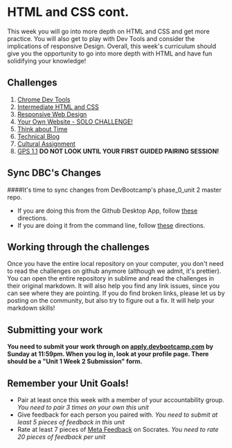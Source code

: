 # HTML and CSS cont. 

This week you will go into more depth on HTML and CSS and get more practice. You will also get to play with Dev Tools and consider the implications of responsive Design. Overall, this week's curriculum should give you the opportunity to go into more depth with HTML and have fun solidifying your knowledge!



## Challenges
1. [Chrome Dev Tools](1_Chrome_Dev_Tools)
2. [Intermediate HTML and CSS](2_Intermediate_HTML_CSS)
3. [Responsive Web Design](3_Responsive_Web_Design)
4. [Your Own Website - SOLO CHALLENGE!](4_Your_Own_Website_Solo_Challenge)
5. [Think about Time](5_Think_about_time)
6. [Technical Blog](6_technical_blog.md)
7. [Cultural Assignment](7_cultural_assignment.md)
8. [GPS 1.1](8_gps1_1) **DO NOT LOOK UNTIL YOUR FIRST GUIDED PAIRING SESSION!**


## Sync DBC's Changes
####It's time to sync changes from DevBootcamp's phase_0_unit 2 master repo.
- If you are doing this from the Github Desktop App, follow [these](http://stackoverflow.com/questions/11394349/upstream-pulls-with-the-github-desktop-client
)
directions. 
- If you are doing it from the command line, follow [these](https://help.github.com/articles/syncing-a-fork) directions.

## Working through the challenges
Once you have the entire local repository on your computer, you don't need to read the challenges on github anymore (although we admit, it's prettier). You can open the entire repository in sublime and read the challenges in their original markdown. It will also help you find any link issues, since you can see where they are pointing. If you do find broken links, please let us by posting on the community, but also try to figure out a fix. It will help your markdown skills!


## Submitting your work

**You need to submit your work through on [apply.devbootcamp.com](http://apply.devbootcamp.com) by Sunday at 11:59pm. When you log in, look at your profile page. There should be a "Unit 1 Week 2 Submission" form.** 


## Remember your Unit Goals!
- Pair at least once this week with a member of your accountability group.  *You need to pair 3 times on your own this unit*
- Give feedback for each person you paired with. *You need to submit at least 5 pieces of feedback in this unit*
- Rate at least 7 pieces of [Meta Feedback](https://socrates.devbootcamp.com/feedback) on Socrates. *You need to rate 20 pieces of feedback per unit*
